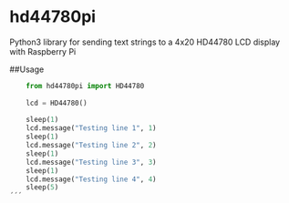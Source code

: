 hd44780pi
=========

Python3 library for sending text strings to a 4x20 HD44780 LCD display with Raspberry Pi

##Usage

```python
    from hd44780pi import HD44780
    
    lcd = HD44780()
    
    sleep(1)
    lcd.message("Testing line 1", 1)
    sleep(1)
    lcd.message("Testing line 2", 2)
    sleep(1)
    lcd.message("Testing line 3", 3)
    sleep(1)
    lcd.message("Testing line 4", 4)
    sleep(5)
´´´
